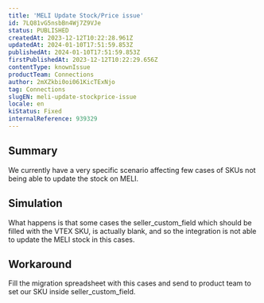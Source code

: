 ```yaml
---
title: 'MELI Update Stock/Price issue'
id: 7LQ81vG5nsbBn4Wj7Z9VJe
status: PUBLISHED
createdAt: 2023-12-12T10:22:28.961Z
updatedAt: 2024-01-10T17:51:59.853Z
publishedAt: 2024-01-10T17:51:59.853Z
firstPublishedAt: 2023-12-12T10:22:29.656Z
contentType: knownIssue
productTeam: Connections
author: 2mXZkbi0oi061KicTExNjo
tag: Connections
slugEN: meli-update-stockprice-issue
locale: en
kiStatus: Fixed
internalReference: 939329
---
```


## Summary



We currently have a very specific scenario affecting few cases of SKUs not being able to update the stock on MELI.


##

## Simulation



What happens is that some cases the seller_custom_field which should be filled with the VTEX SKU, is actually blank, and so the integration is not able to update the MELI stock in this cases.


##

## Workaround


Fill the migration spreadsheet with this cases and send to product team to set our SKU inside seller_custom_field.





